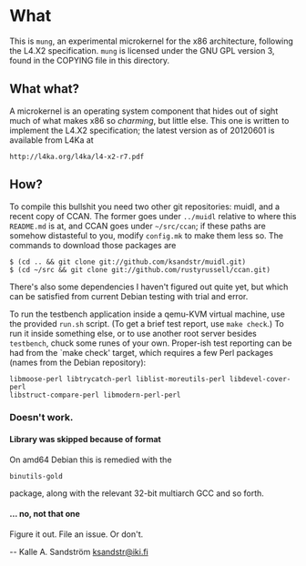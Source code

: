 
What
====

This is `mung`, an experimental microkernel for the x86 architecture,
following the L4.X2 specification. `mung` is licensed under the GNU GPL
version 3, found in the COPYING file in this directory.


What what?
----------

A microkernel is an operating system component that hides out of sight much of
what makes x86 so _charming_, but little else. This one is written to
implement the L4.X2 specification; the latest version as of 20120601 is
available from L4Ka at

    http://l4ka.org/l4ka/l4-x2-r7.pdf


How?
----

To compile this bullshit you need two other git repositories: muidl, and a
recent copy of CCAN. The former goes under `../muidl` relative to where this
`README.md` is at, and CCAN goes under `~/src/ccan`; if these paths are
somehow distasteful to you, modify `config.mk` to make them less so. The
commands to download those packages are

    $ (cd .. && git clone git://github.com/ksandstr/muidl.git)
    $ (cd ~/src && git clone git://github.com/rustyrussell/ccan.git)

There's also some dependencies I haven't figured out quite yet, but which can
be satisfied from current Debian testing with trial and error.

To run the testbench application inside a qemu-KVM virtual machine, use the
provided `run.sh` script. (To get a brief test report, use `make check`.) To
run it inside something else, or to use another root server besides
`testbench`, chuck some runes of your own. Proper-ish test reporting can be
had from the `make check' target, which requires a few Perl packages (names
from the Debian repository):

    libmoose-perl libtrycatch-perl liblist-moreutils-perl libdevel-cover-perl
    libstruct-compare-perl libmodern-perl-perl


### Doesn't work. ###

#### Library was skipped because of format ####

On amd64 Debian this is remedied with the

    binutils-gold

package, along with the relevant 32-bit multiarch GCC and so forth.

#### ... no, not that one ####

Figure it out. File an issue. Or don't.


  -- Kalle A. Sandström <ksandstr@iki.fi>
